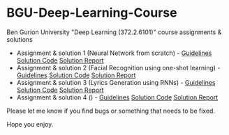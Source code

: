 # BGU-Deep-Learning-Course

Ben Gurion University "Deep Learning (372.2.6101)" course assignments & solutions

- Assignment & solution 1 (Neural Network from scratch) - [Guidelines](Assignment_1/Assignment_Guidelines.pdf) [Solution Code](Assignment_1/Assignment_Solution_Code.ipynb) [Solution Report](Assignment_1/Assignment_Solution_Report.pdf) 
- Assignment & solution 2 (Facial Recognition using one-shot learning) - [Guidelines](Assignment_2/Assignment_Guidelines.pdf) [Solution Code](Assignment_2/Assignment_Solution_Code.ipynb) [Solution Report](Assignment_2/Assignment_Solution_Report.pdf) 
- Assignment & solution 3 (Lyrics Generation using RNNs) - [Guidelines](Assignment_3/Assignment_Guidelines.pdf) [Solution Code](Assignment_3/Assignment_Solution_Code.ipynb) [Solution Report](Assignment_3/Assignment_Solution_Report.pdf) 
- Assignment & solution 4 () - [Guidelines](Assignment_4/Assignment_Guidelines.pdf) [Solution Code](Assignment_4/Assignment_Solution_Code.ipynb) [Solution Report](Assignment_4/Assignment_Solution_Report.pdf) 

Please let me know if you find bugs or something that needs to be fixed.

Hope you enjoy.

